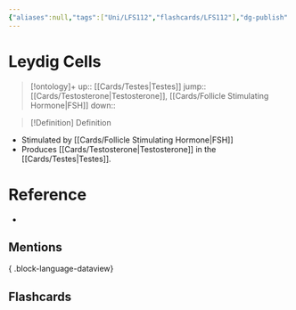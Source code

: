 ```yaml
---
{"aliases":null,"tags":["Uni/LFS112","flashcards/LFS112"],"dg-publish":true,"permalink":"/cards/leydig-cells/","dgPassFrontmatter":true}
---
```


# Leydig Cells

> [!ontology]+
> up:: [[Cards/Testes\|Testes]]
> jump:: [[Cards/Testosterone\|Testosterone]], [[Cards/Follicle Stimulating Hormone\|FSH]]
> down:: 

> [!Definition] Definition

- Stimulated by [[Cards/Follicle Stimulating Hormone\|FSH]]
- Produces [[Cards/Testosterone\|Testosterone]] in the [[Cards/Testes\|Testes]].

# Reference

- 

## Mentions


{ .block-language-dataview}

## Flashcards